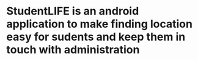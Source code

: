 # StudentLIFE is an android application to make finding location easy for sudents and keep them in touch with administration
